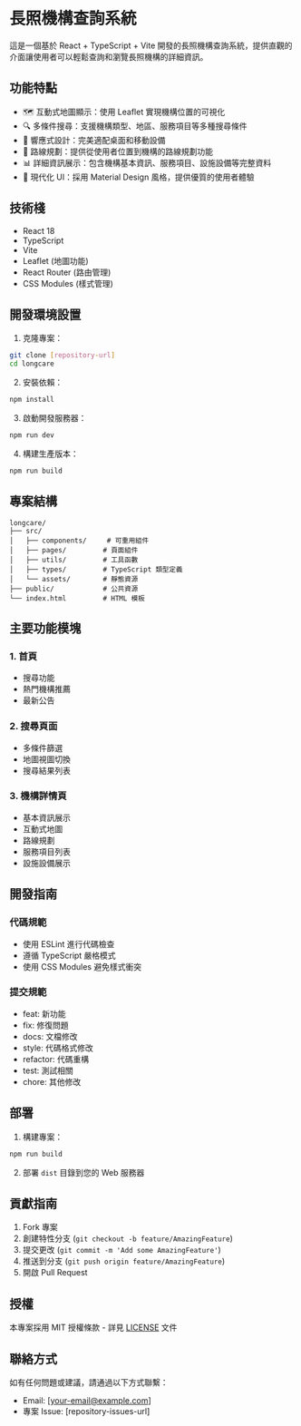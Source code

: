 # 長照機構查詢系統

這是一個基於 React + TypeScript + Vite 開發的長照機構查詢系統，提供直觀的介面讓使用者可以輕鬆查詢和瀏覽長照機構的詳細資訊。

## 功能特點

- 🗺️ 互動式地圖顯示：使用 Leaflet 實現機構位置的可視化
- 🔍 多條件搜尋：支援機構類型、地區、服務項目等多種搜尋條件
- 📱 響應式設計：完美適配桌面和移動設備
- 🎯 路線規劃：提供從使用者位置到機構的路線規劃功能
- 📊 詳細資訊展示：包含機構基本資訊、服務項目、設施設備等完整資料
- 🎨 現代化 UI：採用 Material Design 風格，提供優質的使用者體驗

## 技術棧

- React 18
- TypeScript
- Vite
- Leaflet (地圖功能)
- React Router (路由管理)
- CSS Modules (樣式管理)

## 開發環境設置

1. 克隆專案：
```bash
git clone [repository-url]
cd longcare
```

2. 安裝依賴：
```bash
npm install
```

3. 啟動開發服務器：
```bash
npm run dev
```

4. 構建生產版本：
```bash
npm run build
```

## 專案結構

```
longcare/
├── src/
│   ├── components/     # 可重用組件
│   ├── pages/         # 頁面組件
│   ├── utils/         # 工具函數
│   ├── types/         # TypeScript 類型定義
│   └── assets/        # 靜態資源
├── public/            # 公共資源
└── index.html         # HTML 模板
```

## 主要功能模塊

### 1. 首頁
- 搜尋功能
- 熱門機構推薦
- 最新公告

### 2. 搜尋頁面
- 多條件篩選
- 地圖視圖切換
- 搜尋結果列表

### 3. 機構詳情頁
- 基本資訊展示
- 互動式地圖
- 路線規劃
- 服務項目列表
- 設施設備展示

## 開發指南

### 代碼規範
- 使用 ESLint 進行代碼檢查
- 遵循 TypeScript 嚴格模式
- 使用 CSS Modules 避免樣式衝突

### 提交規範
- feat: 新功能
- fix: 修復問題
- docs: 文檔修改
- style: 代碼格式修改
- refactor: 代碼重構
- test: 測試相關
- chore: 其他修改

## 部署

1. 構建專案：
```bash
npm run build
```

2. 部署 `dist` 目錄到您的 Web 服務器

## 貢獻指南

1. Fork 專案
2. 創建特性分支 (`git checkout -b feature/AmazingFeature`)
3. 提交更改 (`git commit -m 'Add some AmazingFeature'`)
4. 推送到分支 (`git push origin feature/AmazingFeature`)
5. 開啟 Pull Request

## 授權

本專案採用 MIT 授權條款 - 詳見 [LICENSE](LICENSE) 文件

## 聯絡方式

如有任何問題或建議，請通過以下方式聯繫：
- Email: [your-email@example.com]
- 專案 Issue: [repository-issues-url]

